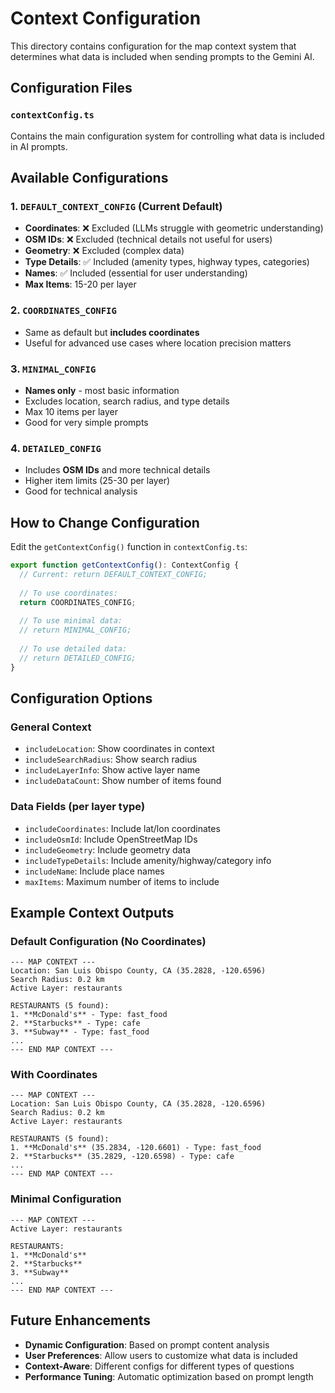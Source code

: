 # Context Configuration

This directory contains configuration for the map context system that determines what data is included when sending prompts to the Gemini AI.

## Configuration Files

### `contextConfig.ts`

Contains the main configuration system for controlling what data is included in AI prompts.

## Available Configurations

### 1. `DEFAULT_CONTEXT_CONFIG` (Current Default)
- **Coordinates**: ❌ Excluded (LLMs struggle with geometric understanding)
- **OSM IDs**: ❌ Excluded (technical details not useful for users)
- **Geometry**: ❌ Excluded (complex data)
- **Type Details**: ✅ Included (amenity types, highway types, categories)
- **Names**: ✅ Included (essential for user understanding)
- **Max Items**: 15-20 per layer

### 2. `COORDINATES_CONFIG`
- Same as default but **includes coordinates**
- Useful for advanced use cases where location precision matters

### 3. `MINIMAL_CONFIG`
- **Names only** - most basic information
- Excludes location, search radius, and type details
- Max 10 items per layer
- Good for very simple prompts

### 4. `DETAILED_CONFIG`
- Includes **OSM IDs** and more technical details
- Higher item limits (25-30 per layer)
- Good for technical analysis

## How to Change Configuration

Edit the `getContextConfig()` function in `contextConfig.ts`:

```typescript
export function getContextConfig(): ContextConfig {
  // Current: return DEFAULT_CONTEXT_CONFIG;
  
  // To use coordinates:
  return COORDINATES_CONFIG;
  
  // To use minimal data:
  // return MINIMAL_CONFIG;
  
  // To use detailed data:
  // return DETAILED_CONFIG;
}
```

## Configuration Options

### General Context
- `includeLocation`: Show coordinates in context
- `includeSearchRadius`: Show search radius
- `includeLayerInfo`: Show active layer name
- `includeDataCount`: Show number of items found

### Data Fields (per layer type)
- `includeCoordinates`: Include lat/lon coordinates
- `includeOsmId`: Include OpenStreetMap IDs
- `includeGeometry`: Include geometry data
- `includeTypeDetails`: Include amenity/highway/category info
- `includeName`: Include place names
- `maxItems`: Maximum number of items to include

## Example Context Outputs

### Default Configuration (No Coordinates)
```
--- MAP CONTEXT ---
Location: San Luis Obispo County, CA (35.2828, -120.6596)
Search Radius: 0.2 km
Active Layer: restaurants

RESTAURANTS (5 found):
1. **McDonald's** - Type: fast_food
2. **Starbucks** - Type: cafe
3. **Subway** - Type: fast_food
...
--- END MAP CONTEXT ---
```

### With Coordinates
```
--- MAP CONTEXT ---
Location: San Luis Obispo County, CA (35.2828, -120.6596)
Search Radius: 0.2 km
Active Layer: restaurants

RESTAURANTS (5 found):
1. **McDonald's** (35.2834, -120.6601) - Type: fast_food
2. **Starbucks** (35.2829, -120.6598) - Type: cafe
...
--- END MAP CONTEXT ---
```

### Minimal Configuration
```
--- MAP CONTEXT ---
Active Layer: restaurants

RESTAURANTS:
1. **McDonald's**
2. **Starbucks**
3. **Subway**
...
--- END MAP CONTEXT ---
```

## Future Enhancements

- **Dynamic Configuration**: Based on prompt content analysis
- **User Preferences**: Allow users to customize what data is included
- **Context-Aware**: Different configs for different types of questions
- **Performance Tuning**: Automatic optimization based on prompt length
